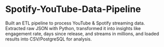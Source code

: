 # Spotify-YouTube-Data-Pipeline
Built an ETL pipeline to process YouTube &amp; Spotify streaming data. Extracted raw JSON with Python, transformed it into insights like engagement rate, days since release, and streams in millions, and loaded results into CSV/PostgreSQL for analysis.
